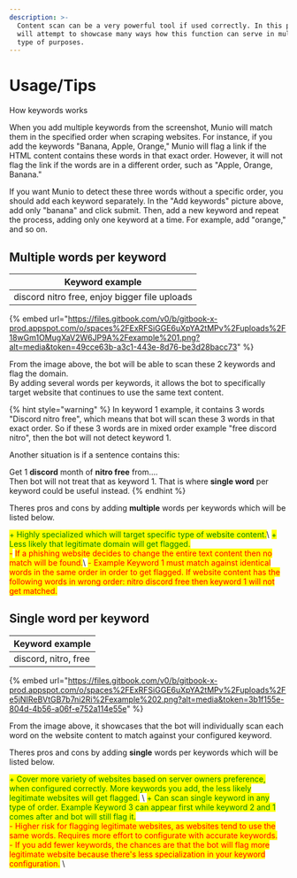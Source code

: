 ```yaml
---
description: >-
  Content scan can be a very powerful tool if used correctly. In this page, we
  will attempt to showcase many ways how this function can serve in multiple
  type of purposes.
---
```


# Usage/Tips

How keywords works



When you add multiple keywords from the screenshot, Munio will match them in the specified order when scraping websites. For instance, if you add the keywords "Banana, Apple, Orange," Munio will flag a link if the HTML content contains these words in that exact order. However, it will not flag the link if the words are in a different order, such as "Apple, Orange, Banana."

If you want Munio to detect these three words without a specific order, you should add each keyword separately. In the "Add keywords" picture above, add only "banana" and click submit. Then, add a new keyword and repeat the process, adding only one keyword at a time. For example, add "orange," and so on.

## Multiple words per keyword

| Keyword example                               |
| --------------------------------------------- |
| discord nitro free, enjoy bigger file uploads |

{% embed url="https://files.gitbook.com/v0/b/gitbook-x-prod.appspot.com/o/spaces%2FExRFSiGGE6uXpYA2tMPv%2Fuploads%2F18wGm1OMugXaV2W6JP9A%2Fexample%201.png?alt=media&token=49cce63b-a3c1-443e-8d76-be3d28bacc73" %}

From the image above, the bot will be able to scan these 2 keywords and flag the domain. \
By adding several words per keywords, it allows the bot to specifically target website that continues to use the same text content.&#x20;

{% hint style="warning" %}
In keyword 1 example, it contains 3 words "Discord nitro free", which means that bot will scan these 3 words in that exact order. So if these 3 words are in mixed order example "free discord nitro", then the bot will not detect keyword 1.&#x20;

Another situation is if a sentence contains this:

Get 1 **discord** month of **nitro free** from....\
Then bot will not treat that as keyword 1. That is where **single word** per keyword could be useful instead.
{% endhint %}



Theres pros and cons by adding **multiple** words per keywords which will be listed below.

<mark style="color:green;">+ Highly specialized which will target specific type of website content.</mark>\ <mark style="color:green;">+ Less likely that legitimate domain will get flagged.</mark>\
<mark style="color:red;">-</mark> <mark style="color:red;">If a phishing website decides to change the entire text content then no match will be found.</mark>\ <mark style="color:red;">- Example Keyword 1 must match against identical words in the same order in order to get flagged. If website content has the following words in wrong order: nitro discord free then keyword 1 will not get matched.</mark>&#x20;

## Single word per keyword

| Keyword example      |
| -------------------- |
| discord, nitro, free |

{% embed url="https://files.gitbook.com/v0/b/gitbook-x-prod.appspot.com/o/spaces%2FExRFSiGGE6uXpYA2tMPv%2Fuploads%2Fe5jNIReBVtGB7b7ni2Ri%2Fexample%202.png?alt=media&token=3b1f155e-804d-4b56-a06f-e752a114e55e" %}

From the image above, it showcases that the bot will individually scan each word on the website content to match against your configured keyword.&#x20;

Theres pros and cons by adding **single** words per keywords which will be listed below.

<mark style="color:green;">+ Cover more variety of websites based on server owners preference, when configured correctly. More keywords you add, the less likely legitimate websites will get flagged.</mark> \ <mark style="color:green;">+ Can scan single keyword in any type of order. Example Keyword 3 can appear first while keyword 2 and 1 comes after and bot will still flag it.</mark>\
<mark style="color:red;">- Higher risk for flagging legitimate websites, as websites tend to use the same words. Requires more effort to configurate with accurate keywords.</mark>  \
<mark style="color:red;">- If you add fewer keywords, the chances are that the bot will flag more legitimate website because there's less specialization in your keyword configuration.</mark> \
